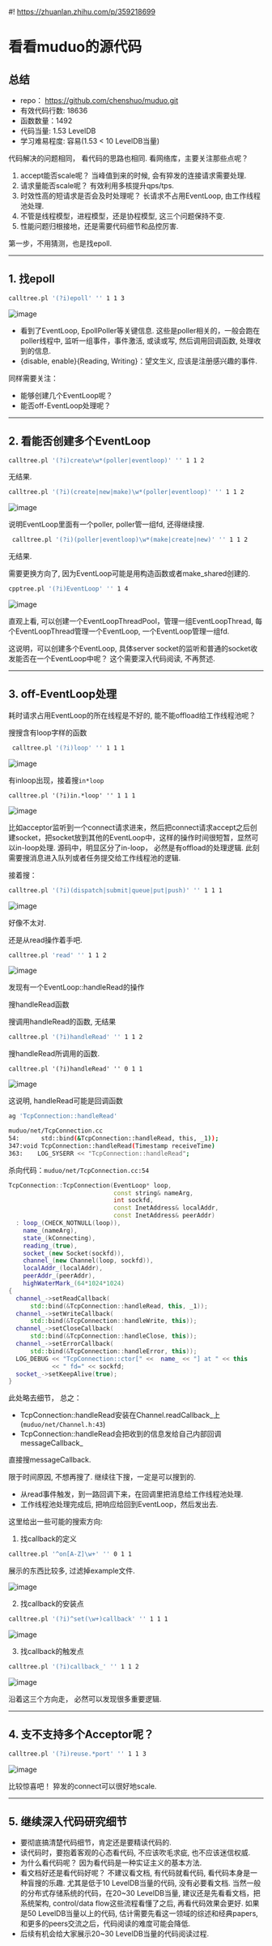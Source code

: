 #! https://zhuanlan.zhihu.com/p/359218699
# 看看muduo的源代码

## 总结

- repo： https://github.com/chenshuo/muduo.git
- 有效代码行数: 18636
- 函数数量：1492
- 代码当量: 1.53 LevelDB
- 学习难易程度: 容易(1.53 < 10 LevelDB当量)

代码解决的问题相同， 看代码的思路也相同.
看网络库，主要关注那些点呢？
1. accept能否scale呢？ 当峰值到来的时候, 会有猝发的连接请求需要处理.
2. 请求量能否scale呢？ 有效利用多核提升qps/tps.
3. 时效性高的短请求是否会及时处理呢？ 长请求不占用EventLoop, 由工作线程池处理.
4. 不管是线程模型，进程模型，还是协程模型, 这三个问题保持不变.
5. 性能问题归根接地，还是需要代码细节和品控厉害. 

第一步，不用猜测，也是找epoll.

-----

## 1. 找epoll
```bash
calltree.pl '(?i)epoll' '' 1 1 3
```

![image](images/muduo_epoll.png)

- 看到了EventLoop, EpollPoller等关键信息. 这些是poller相关的，一般会跑在poller线程中, 监听一组事件，事件激活, 或读或写, 然后调用回调函数, 处理收到的信息.
- {disable, enable}{Reading, Writing}：望文生义, 应该是注册感兴趣的事件.

同样需要关注：
- 能够创建几个EventLoop呢？
- 能否off-EventLoop处理呢？

-----


## 2. 看能否创建多个EventLoop

```bash
calltree.pl '(?i)create\w*(poller|eventloop)' '' 1 1 2
```
无结果.

```bash
calltree.pl '(?i)(create|new|make)\w*(poller|eventloop)' '' 1 1 2
```
![image](images/muduo_eventloop0.png)

说明EventLoop里面有一个poller, poller管一组fd, 还得继续搜.

```bash
 calltree.pl '(?i)(poller|eventloop)\w*(make|create|new)' '' 1 1 2
```
无结果.

需要更换方向了, 因为EventLoop可能是用构造函数或者make_shared创建的.

```bash
cpptree.pl '(?i)EventLoop' '' 1 4
```
![image](images/muduo_eventloop1.png)

直观上看, 可以创建一个EventLoopThreadPool，管理一组EventLoopThread, 每个EventLoopThread管理一个EventLoop, 一个EventLoop管理一组fd.

这说明，可以创建多个EventLoop, 具体server socket的监听和普通的socket收发能否在一个EventLoop中呢？ 这个需要深入代码阅读, 不再赘述.

----

## 3. off-EventLoop处理

耗时请求占用EventLoop的所在线程是不好的, 能不能offload给工作线程池呢？

搜搜含有loop字样的函数
```bash
 calltree.pl '(?i)loop' '' 1 1 1
```
![image](images/muduo_loop0.png)

有inloop出现，接着搜`in*loop`

```
calltree.pl '(?i)in.*loop' '' 1 1 1
```

![image](images/muduo_loop1.png)

比如acceptor监听到一个connect请求进来，然后把connect请求accept之后创建socket，把socket放到其他的EventLoop中，这样的操作时间很短暂，显然可以in-loop处理. 源码中，明显区分了in-loop， 必然是有offload的处理逻辑. 此刻需要搜消息进入队列或者任务提交给工作线程池的逻辑.

接着搜：

```bash
calltree.pl '(?i)(dispatch|submit|queue|put|push)' '' 1 1 1
```
![image](images/muduo_enqueue.png)

好像不太对.

还是从read操作着手吧.
```bash
calltree.pl 'read' '' 1 1 2
```
![image](images/muduo_read.png)

发现有一个EventLoop::handleRead的操作

搜handleRead函数

搜调用handleRead的函数, 无结果
```bash
calltree.pl '(?i)handleRead' '' 1 1 2
```
搜handleRead所调用的函数.
```
calltree.pl '(?i)handleRead' '' 0 1 1
```
![image](images/muduo_handleRead.png)

这说明, handleRead可能是回调函数

```bash
ag 'TcpConnection::handleRead'
```
```bash
muduo/net/TcpConnection.cc
54:      std::bind(&TcpConnection::handleRead, this, _1));
347:void TcpConnection::handleRead(Timestamp receiveTime)
363:    LOG_SYSERR << "TcpConnection::handleRead";
```

杀向代码：`muduo/net/TcpConnection.cc:54`

```cpp
TcpConnection::TcpConnection(EventLoop* loop,
                             const string& nameArg,
                             int sockfd,
                             const InetAddress& localAddr,
                             const InetAddress& peerAddr)
  : loop_(CHECK_NOTNULL(loop)),
    name_(nameArg),
    state_(kConnecting),
    reading_(true),
    socket_(new Socket(sockfd)),
    channel_(new Channel(loop, sockfd)),
    localAddr_(localAddr),
    peerAddr_(peerAddr),
    highWaterMark_(64*1024*1024)
{
  channel_->setReadCallback(
      std::bind(&TcpConnection::handleRead, this, _1));
  channel_->setWriteCallback(
      std::bind(&TcpConnection::handleWrite, this));
  channel_->setCloseCallback(
      std::bind(&TcpConnection::handleClose, this));
  channel_->setErrorCallback(
      std::bind(&TcpConnection::handleError, this));
  LOG_DEBUG << "TcpConnection::ctor[" <<  name_ << "] at " << this
            << " fd=" << sockfd;
  socket_->setKeepAlive(true);
}
```

此处略去细节， 总之：

- TcpConnection::handleRead安装在Channel.readCallback_上(`muduo/net/Channel.h:43`)
- TcpConnection::handleRead会把收到的信息发给自己内部回调messageCallback_

直接搜messageCallback. 

限于时间原因, 不想再搜了. 继续往下搜，一定是可以搜到的.
- 从read事件触发，到一路回调下来，在回调里把消息给工作线程池处理.
- 工作线程池处理完成后, 把响应给回到EventLoop，然后发出去. 

这里给出一些可能的搜索方向:

1. 找callback的定义
```bash
calltree.pl '^on[A-Z]\w+' '' 0 1 1
```

展示的东西比较多, 过滤掉example文件.

![image](images/muduo_on.png)

2. 找callback的安装点

```bash
calltree.pl '(?i)^set(\w+)callback' '' 1 1 1
```
![image](images/muduo_setcallback.png)

3. 找callback的触发点

```bash
calltree.pl '(?i)callback_' '' 1 1 2
```
![image](images/muduo_firecallback.png)

沿着这三个方向走， 必然可以发现很多重要逻辑.

----

## 4. 支不支持多个Acceptor呢？

```bash
calltree.pl '(?i)reuse.*port' '' 1 1 3
```

![image](images/muduo_reuseport.png)

比较惊喜吧！ 猝发的connect可以很好地scale.

----

## 5. 继续深入代码研究细节

- 要彻底搞清楚代码细节，肯定还是要精读代码的.
- 读代码时，要抱着客观的心态看代码, 不应该吹毛求疵, 也不应该迷信权威.
- 为什么看代码呢？ 因为看代码是一种实证主义的基本方法.
- 看文档好还是看代码好呢？ 不建议看文档, 有代码就看代码, 看代码本身是一种盲搜的乐趣. 尤其是低于10 LevelDB当量的代码, 没有必要看文档. 当然一般的分布式存储系统的代码，在20~30 LevelDB当量, 建议还是先看看文档，把系统架构, control/data flow这些流程看懂了之后, 再看代码效果会更好. 如果是50 LevelDB当量以上的代码, 估计需要先看这一领域的综述和经典papers, 和更多的peers交流之后，代码阅读的难度可能会降低.
- 后续有机会给大家展示20~30 LevelDB当量的代码阅读过程.

